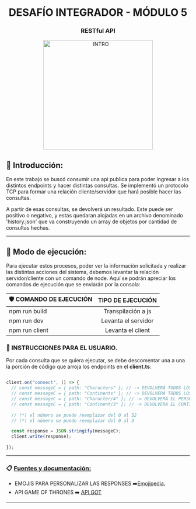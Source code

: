 <h1 align="center"> DESAFÍO INTEGRADOR - MÓDULO 5 </h1>
<h3 align="center"> RESTful API </h3>

<p align="center">
    <img src="https://pbs.twimg.com/media/GW2wv3XWUAAL6sm?format=jpg&name=medium" alt="INTRO" width="300">
</p>


## 🔸 Introducción:

En este trabajo se buscó consumir una api publica para poder ingresar a los distintos endpoints y hacer distintas consultas. Se implementó un protocolo TCP para formar una relación cliente/servidor que hará posible hacer las consultas.

A partir de esas consultas, se devolverá un resultado. Este puede ser positivo o negativo, y estas quedaran alojadas en un archivo denominado 'history.json' que va construyendo un array de objetos por cantidad de consultas hechas.


***

## 🔹 Modo de ejecución:

 Para ejecutar estos procesos, poder ver la información solicitada y realizar las distintas acciones del sistema, debemos levantar la relación servidor/cliente con un comando de node. Aquí se podrán apreciar los comandos de ejecución que se enviarán por la  consola:
 
| 🛡️ COMANDO DE EJECUCIÓN | TIPO DE EJECUCIÓN     | 
| -------------------- | :-----------------:   | 
| npm run build        | Transpilación a js    |       
| npm run dev          | Levanta el servidor   |       
| npm run client       |Levanta el client      |       

### 📍 INSTRUCCIONES PARA EL USUARIO.

Por cada consulta que se quiera ejecutar, se debe descomentar una a una la porción de código que arroja los endpoints en el **client.ts**: 

```typescript

client.on("connect", () => {
  // const messageC = { path: "Characters" }; // -> DEVOLVERÁ TODOS LOS PERSONAJES
  // const messageC = { path: "Continents" }; // -> DEVOLVERÁ TODOS LOS CONTINENTES
  // const messageC = { path: "Character/4" }; // -> DEVOLVERÁ EL PERSONAJE CON ID 4(*)
  // const messageC = { path: "Continent/3" }; // -> DEVOLVERÁ EL CONTINENTE CON ID 3(**)
  
  // (*) el número se puede reemplazar del 0 al 52
  // (*) el número se puede reemplazar del 0 al 3

  const response = JSON.stringify(messageC);
  client.write(response);
  
});

```

***

### 📋 <u> Fuentes y documentación: </u> ###

* EMOJIS PARA PERSONALIZAR LAS RESPONSES ➡️[Emojipedia.](https://emojipedia.org/)
* API GAME OF THRONES ➡️ [API GOT](https://thronesapi.com/api/v2/)

***
